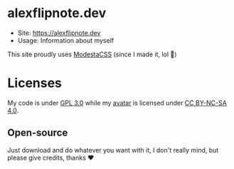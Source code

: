# alexflipnote.dev
- Site: https://alexflipnote.dev
- Usage: Information about myself

This site proudly uses [ModestaCSS](https://github.com/AlexFlipnote/ModestaCSS) (since I made it, lol 🍺)

# Licenses
My code is under [GPL 3.0](https://github.com/AlexFlipnote/alexflipnote.github.io/blob/master/LICENSE) while my [avatar](https://alexflipnote.dev/branding) is licensed under [CC BY-NC-SA 4.0](https://creativecommons.org/licenses/by-nc-sa/4.0/).

## Open-source
Just download and do whatever you want with it, I don't really mind, but please give credits, thanks ❤
